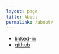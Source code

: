 ```yaml
---
layout: page
title: About
permalink: /about/
---
```


* [linked-in](https://www.linkedin.com/in/ryan-catherman-85a73a7/)
* [github](https://github.com/cheezypoofs/)
